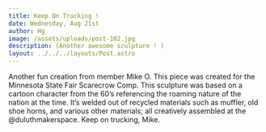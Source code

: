 ```yaml
---
title: Keep On Trucking !
date: Wednesday, Aug 21st
author: Hg
image: /assets/uploads/post-102.jpg
description: (Another awesome sculpture ! )
layout: ../../../layouts/Post.astro
---
```


Another fun creation from member Mike O. This piece was created for the Minnesota State Fair Scarecrow Comp. This sculpture was based on a cartoon character from the 60’s referencing the roaming nature of the  nation at the time. It’s welded out of recycled materials such as muffler, old shoe horns, and various other materials; all creatively assembled at the @duluthmakerspace. Keep on trucking, Mike.

